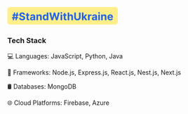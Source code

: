 [![Stand With Ukraine](https://raw.githubusercontent.com/vshymanskyy/StandWithUkraine/main/badges/StandWithUkraine.svg)](https://stand-with-ukraine.pp.ua)

### Tech Stack

💻 Languages: JavaScript, Python, Java

🔧 Frameworks: Node.js, Express.js, React.js, Nest.js, Next.js

🛢 Databases: MongoDB

🌐 Cloud Platforms: Firebase, Azure

